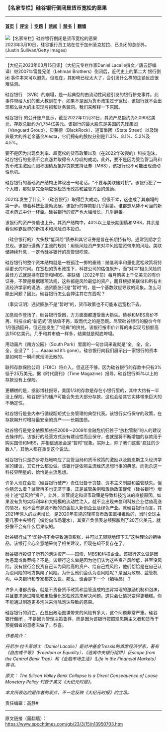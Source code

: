 ### 【名家专栏】硅谷银行倒闭是货币宽松的恶果

---

#### [首页](../../../..?n13950703) &nbsp;|&nbsp; [评论](../../../../../epoch-comment?n13950703) &nbsp;|&nbsp; [专题](../../../../../epoch-special?n13950703) &nbsp;|&nbsp; [禁闻](../../../../../epoch-news?n13950703) &nbsp;|&nbsp; [禁书](../../../../../books?n13950703) &nbsp;|&nbsp; [翻墙](https://github.com/gfw-breaker/nogfw/blob/master/README.md?n13950703)


<div><img alt="【名家专栏】硅谷银行倒闭是货币宽松的恶果" class="attachment-djy_600_400 size-djy_600_400 wp-post-image" src="https://i.epochtimes.com/assets/uploads/2023/03/id13950841-Silicon-Valley-Bank-GettyImages-1472600304-1200x800-600x400.jpg"/>
<div class="caption">
 2023年3月10日，硅谷银行员工站在位于加州圣克拉拉、已关闭的总部外。(Justin Sullivan/Getty Images)
</div></div><hr/><div class="post_content" id="artbody" itemprop="articleBody">
 <!-- article content begin -->
 <p>
  【大纪元2023年03月15日讯】（大纪元专栏作家Daniel Lacalle撰文／唐云舒编译）继2007年雷曼兄弟（Lehman Brothers）倒闭后，近代史上的第二大
  <ok href="https://www.epochtimes.com/gb/tag/%E9%93%B6%E8%A1%8C%E5%80%92%E9%97%AD.html">
   银行倒闭
  </ok>
  事件本来可以避免。但现在，其影响已经太大了，会引发什么样的连锁反应很难估测。
 </p>
 <p>
  <ok href="https://www.epochtimes.com/gb/tag/%E7%A1%85%E8%B0%B7%E9%93%B6%E8%A1%8C.html">
   硅谷银行
  </ok>
  （SVB）的崩塌，是一起典型的由流动性问题引发的银行挤兑事件。此事件带给人们的重大教训在于，如果不是因为货币政策过于宽松，该银行就不会出现那么巨大的未实现亏损和财务漏洞。我们来解释一下原因。
 </p>
 <p>
  <ok href="https://www.epochtimes.com/gb/tag/%E7%A1%85%E8%B0%B7%E9%93%B6%E8%A1%8C.html">
   硅谷银行
  </ok>
  的公开账户显示，截至2022年12月31日，其资产总额约为2,090亿美元，存款总额约为1,754亿美元。该银行的最大股东是美国的先锋集团（Vanguard Group）、贝莱德（BlackRock）、道富集团（State Street）以及瑞典最大的养老金基金Alecta，它们拥有的股权分别是11.3%、8.1%、5.2%及4.5%。
 </p>
 <p>
  要不是因为出现负利率、超宽松的货币政策以及（在2022年破裂的）科技泡沫，硅谷银行的业绩不会疯涨并取得令人惊叹的成功。此外，要不是因为受监管当局和货币政策激励而囤积国债及抵押贷款支持证券（MBS），该银行也不可能出现流动性危机。
 </p>
 <p>
  硅谷银行的基础资产结构正体现出一句老话，“不要与美联储对抗”。该银行犯了一个大错，那就是完全响应宽松货币政策和监管方面的激励。
 </p>
 <p>
  2021年发生了什么？（硅谷银行）取得巨大成功，但很不幸，这也成了其崩塌的第一步。随着科技业蓬勃发展，该银行的存款额几乎翻番。谁都想从势不可当的新技术范式中分一杯羹。硅谷银行的资产也大幅增长、几乎翻番。
 </p>
 <p>
  该银行的资产价值也上升。其资产结构中，40%以上是长期国债和MBS，其余是看似称霸世界的新技术和风险资本投资。
 </p>
 <p>
  （硅谷银行的）大多数“低风险”债券和其它证券是旨在长期持有的，通常到期才会兑现。该银行遵循了主流的规则：用低风险资产来对冲风险投资带来的风险。美联储持续升息，一定令硅谷银行的高管很吃惊。
 </p>
 <p>
  硅谷银行的整个资本结构就是一桩孤注一掷的豪赌：赌低利率和量化宽松政策将持续更长的时间。在宽松的货币政策下，科技公司的估值飙升，而“对冲”相关风险的最佳方式就是持有国债和MBS。美联储（2022年前）每月购买上千亿美元的有价证券，不管是根据哪项法规，这些都是风险最低的资产，而且根据美联储和所有主流经济学家的说法，通货膨胀只是“暂时”的，是一个基数效应导致的现象。怎么可能出问题？因此，硅谷银行怎么会押注其它东西呢？
 </p>
 <p>
  （事实证明）通货膨胀不是“暂时”的，货币政策也不可能永远宽松下去。
 </p>
 <p>
  加息动作登场了。硅谷银行受困，方方面面都遭受重大损失。债券和MBS高价不再、科技业的“新范式”高估值不再，取而代之的是恐慌。尽管硅谷银行的股价今年1月强劲回升，但还是发生了“经典”的挤兑。该银行按市价计算的未实现亏损额高达150亿美元，几乎和其市值一样多，结果就是彻底垮塌。
 </p>
 <p>
  用动画片《南方公园》（South Park）里面的一句台词来说就是“全，全，全，全，全没了”（……Aaaaand it’s gone）。硅谷银行向我们展示出一家银行的资本是如何在一瞬间就烟消云散的。
 </p>
 <p>
  联邦存款保险公司（FDIC）将介入，但这还不够，因为硅谷银行的存款中只有3%低于25万美元。据《时代周刊》（Time Magazine）报导，硅谷银行85%以上的存款没有上保险。
 </p>
 <p>
  更糟糕的是，据彭博社报导，美国1/3的存款是存在小银行里的，其中大约有一半没上保险。硅谷银行的储户可能会失去大部分存款，这也会给其它实体带来巨大的不确定性。
 </p>
 <p>
  硅谷银行是业内奉行循规蹈矩式业务管理的典型代表。该银行实行保守的政策，在存款飙升时增持最安全的资产——长期国债。
 </p>
 <p>
  硅谷银行是完全依照那些把2008～2009年金融危机归咎于“放松管制”的人的建议去操作的。该银行的经营方式没有建设性而且保守，也就是将不断增加的存款用于购买国债和MBS，并相信通胀会是“暂时”现象。实际上，除了我们这些“疯狂的少数人”，其他人都在重复这个说法。
 </p>
 <p>
  硅谷银行只是亦步亦趋地响应了监管当局和货币政策的激励以及凯恩斯主义经济学家的建议，其它什么都没做。该银行是依照主流经济思想行事的典范，而扼杀这一科技界明星的，恰恰是主流思想。
 </p>
 <p>
  许多人现在会把（硅谷银行破产）责任归咎于贪婪、资本主义制度和监管缺失。但你猜怎么着？监管再多也无济于事，正是监管条例和激励政策促使（硅谷银行）增持上述“低风险”资产。此外，监管规定和货币政策是导致科技泡沫的直接原因。如果没有负的实际利率和大规模的流动性注入，就不会出现未盈利科技企业估值高涨的情况，也不会有源源不断的资金投入新创企业及绿色产业。就硅谷银行而言，其2021年惊人的业务增长，是2020年实施的轻率货币政策直接推动的，当时全球主要几家中央银行（纷纷向市场灌水），其资产负债表总额膨胀到了20万亿美元，就好像不会有什么后果似的。
 </p>
 <p>
  硅谷银行成了“印钞机不会导致通货膨胀，并可以无限期地印下去”这种理论的牺牲品。该银行全心全意地采纳了相关建议，但现在却不复存在了。
 </p>
 <p>
  硅谷银行投资了所有的泡沫资产——国债、MBS和科技企业。该银行这么做是因为愚蠢或鲁莽吗？不是。该银行这么做是因为他们认为这些资产风险低，甚至没风险。没有银行会投资自己认为风险高的资产、给自己找风险，他们恰恰是在自己认为没风险的地方集聚了风险。为什么他们会认为没风险呢？是因为政府、监管机构、中央银行和专家都这么说。那么，谁会是下一个（牺牲品）？
 </p>
 <p>
  许多人谁都责备，就是不责备货币政策和监管造成的违背常理的激励机制和泡沫，并且要求通过降息和重启量化宽松政策来解决问题。这只会让情况变得更糟糕。你不能通过制造更多泡沫来消除泡沫导致的恶果。
 </p>
 <p>
  硅谷银行的消亡，凸显出政治图谋带来的风险有多大，这个问题非常严重。硅谷
  <ok href="https://www.epochtimes.com/gb/tag/%E9%93%B6%E8%A1%8C%E5%80%92%E9%97%AD.html">
   银行倒闭
  </ok>
  ，不是因为管理决策鲁莽，而是因为该银行按照凯恩斯主义者和货币干预提倡者的意愿去做了。恭喜。
 </p>
 <p>
  <em>
   作者简介：
  </em>
 </p>
 <p>
  <em>
   丹尼尔‧拉卡莱博士（Daniel Lacalle）是对冲基金Tressis的首席经济学家，著有《自由或平等》（Freedom or Equality）、《逃离中央银行陷阱》（Escape from the Central Bank Trap）和《金融市场生活》（Life in the Financial Markets）等书。
  </em>
 </p>
 <p>
  <em>
   原文：
   <ok href="https://www.theepochtimes.com/the-silicon-valley-bank-collapse-is-a-direct-consequence-of-loose-monetary-policy_5117103.html" rel="noopener noreferrer" target="_blank">
    The Silicon Valley Bank Collapse Is a Direct Consequence of Loose Monetary Policy
   </ok>
   刊登于英文《大纪元时报》。
  </em>
 </p>
 <p>
  <em>
   本文所表达的是作者的观点，不一定反映《大纪元时报》的立场。
  </em>
 </p>
 <p>
  责任编辑：高静#
 </p>
 <!-- article content end -->
 <div id="below_article_ad">
 </div>
</div>


---

原文链接（需翻墙）：https://www.epochtimes.com/gb/23/3/15/n13950703.htm